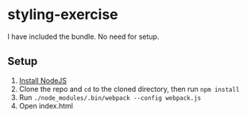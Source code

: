 # styling-exercise
I have included the bundle. No need for setup.

## Setup
1. [Install NodeJS](https://nodejs.org/en/)
3. Clone the repo and `cd` to the cloned directory, then run `npm install`
4. Run `./node_modules/.bin/webpack --config webpack.js`
5. Open index.html
